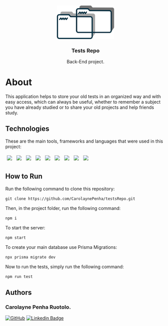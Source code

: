 <br />
<div align="center">
    <img src="./.github/logoTestsRepo.png" alt="TestsRepo Logo" width="180">
    <h3 align="center">Tests Repo</h3>
    <p> Back-End project.
</div>

# About

This application helps to store your old tests in an organized way and with easy access, which can always be useful, 
whether to remember a subject you have already studied or to share your old projects and help friends study.

## Technologies

These are the main tools, frameworks and languages that were used in this project:<br>

<div>
  <img style='margin: 5px;' src="https://img.shields.io/badge/-jest-%23C21325?style=for-the-badge&logo=jest&logoColor=white"/>
  <img style='margin: 5px;' src="https://img.shields.io/badge/-supertest-1a330d?style=for-the-badge&logo=supertest&logoColor=white"/>
  <img style='margin: 5px;' src="https://img.shields.io/badge/typescript-%233178C6.svg?&style=for-the-badge&logo=typescript&logoColor=white" />
  <img style='margin: 5px;' src="https://img.shields.io/badge/Prisma-3982CE?style=for-the-badge&logo=Prisma&logoColor=white"/>
  <img style='margin: 5px;' src="https://img.shields.io/badge/JavaScript-323330?style=for-the-badge&logo=javascript&logoColor=F7DF1E"/>
  <img style='margin: 5px;' src="https://img.shields.io/badge/Express.js-000000?style=for-the-badge&logo=express&logoColor=white"/>
  <img style='margin: 5px;' src="https://img.shields.io/badge/Node.js-339933?style=for-the-badge&logo=nodedotjs&logoColor=white"/>
  <img style='margin: 5px;' src="https://img.shields.io/badge/postgresql-%23336791.svg?&style=for-the-badge&logo=postgresql&logoColor=white" />
    <img style='margin: 5px;' src="https://img.shields.io/badge/jwt-000000?style=for-the-badge&logo=jwt&logoColor=white"/>

</div>

## How to Run

Run the following command to clone this repository:

```git
git clone https://github.com/CarolaynePenha/testsRepo.git
```

Then, in the project folder, run the following command:

```git
npm i
```
To start the server:

```git
npm start
```

To create your main database use Prisma Migrations:

```git
npx prisma migrate dev
```

Now to run the tests, simply run the following command:

```js
npm run test
```


## Authors

### Carolayne Penha Ruotolo.

[![GitHub](https://img.shields.io/badge/-CarolaynePenha-black?style=for-the-badge&logo=github&logoColor=white&link=https://github.com/CarolaynePenha)](https://github.com/CarolaynePenha)
[![Linkedin Badge](https://img.shields.io/badge/-CarolaynePenha-blue?style=flat-square&logo=Linkedin&logoColor=white&link=https://www.linkedin.com/in/carolaynepenha/)](https://www.linkedin.com/in/carolaynepenha/)
